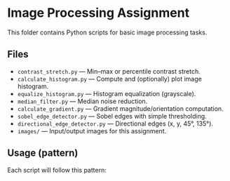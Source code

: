 # Image Processing Assignment

This folder contains Python scripts for basic image processing tasks.

## Files
- `contrast_stretch.py` — Min–max or percentile contrast stretch.
- `calculate_histogram.py` — Compute and (optionally) plot image histogram.
- `equalize_histogram.py` — Histogram equalization (grayscale).
- `median_filter.py` — Median noise reduction.
- `calculate_gradient.py` — Gradient magnitude/orientation computation.
- `sobel_edge_detector.py` — Sobel edges with simple thresholding.
- `directional_edge_detector.py` — Directional edges (x, y, 45°, 135°).
- `images/` — Input/output images for this assignment.

## Usage (pattern)
Each script will follow this pattern:
```bash